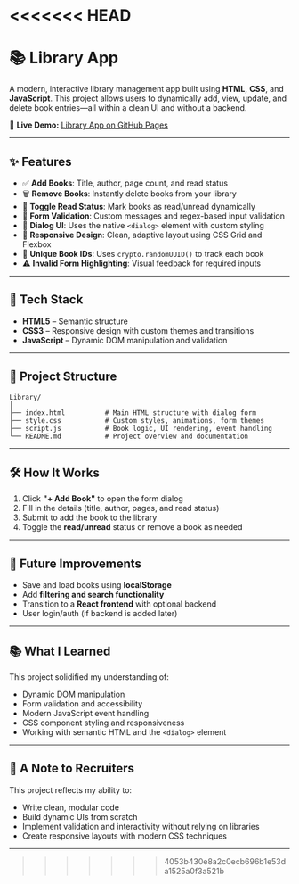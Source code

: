 <<<<<<< HEAD
=======
# 📚 Library App

A modern, interactive library management app built using **HTML**, **CSS**, and **JavaScript**. This project allows users to dynamically add, view, update, and delete book entries—all within a clean UI and without a backend.

🚀 **Live Demo:** [Library App on GitHub Pages](https://notaarryan.github.io/Library/)

---

## ✨ Features

- ✅ **Add Books**: Title, author, page count, and read status
- 🗑️ **Remove Books**: Instantly delete books from your library
- 🔄 **Toggle Read Status**: Mark books as read/unread dynamically
- 🧠 **Form Validation**: Custom messages and regex-based input validation
- 💬 **Dialog UI**: Uses the native `<dialog>` element with custom styling
- 📱 **Responsive Design**: Clean, adaptive layout using CSS Grid and Flexbox
- 🔐 **Unique Book IDs**: Uses `crypto.randomUUID()` to track each book
- ⚠️ **Invalid Form Highlighting**: Visual feedback for required inputs

---

## 🧩 Tech Stack

- **HTML5** – Semantic structure
- **CSS3** – Responsive design with custom themes and transitions
- **JavaScript** – Dynamic DOM manipulation and validation

---

## 📂 Project Structure

```
Library/
│
├── index.html          # Main HTML structure with dialog form
├── style.css           # Custom styles, animations, form themes
├── script.js           # Book logic, UI rendering, event handling
└── README.md           # Project overview and documentation
```

---

## 🛠️ How It Works

1. Click **"+ Add Book"** to open the form dialog
2. Fill in the details (title, author, pages, and read status)
3. Submit to add the book to the library
4. Toggle the **read/unread** status or remove a book as needed

---

## 🔮 Future Improvements

- Save and load books using **localStorage**
- Add **filtering and search functionality**
- Transition to a **React frontend** with optional backend
- User login/auth (if backend is added later)

---

## 📚 What I Learned

This project solidified my understanding of:

- Dynamic DOM manipulation
- Form validation and accessibility
- Modern JavaScript event handling
- CSS component styling and responsiveness
- Working with semantic HTML and the `<dialog>` element

---

## 🙌 A Note to Recruiters

This project reflects my ability to:

- Write clean, modular code
- Build dynamic UIs from scratch
- Implement validation and interactivity without relying on libraries
- Create responsive layouts with modern CSS techniques

---

>>>>>>> 4053b430e8a2c0ecb696b1e53da1525a0f3a521b
